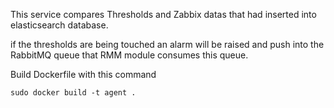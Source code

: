 This service compares Thresholds and Zabbix datas that had inserted into elasticsearch database.

if the thresholds are being touched an alarm will be raised and push into the RabbitMQ queue that RMM module consumes this queue.

Build Dockerfile with this command
```
sudo docker build -t agent .

```


